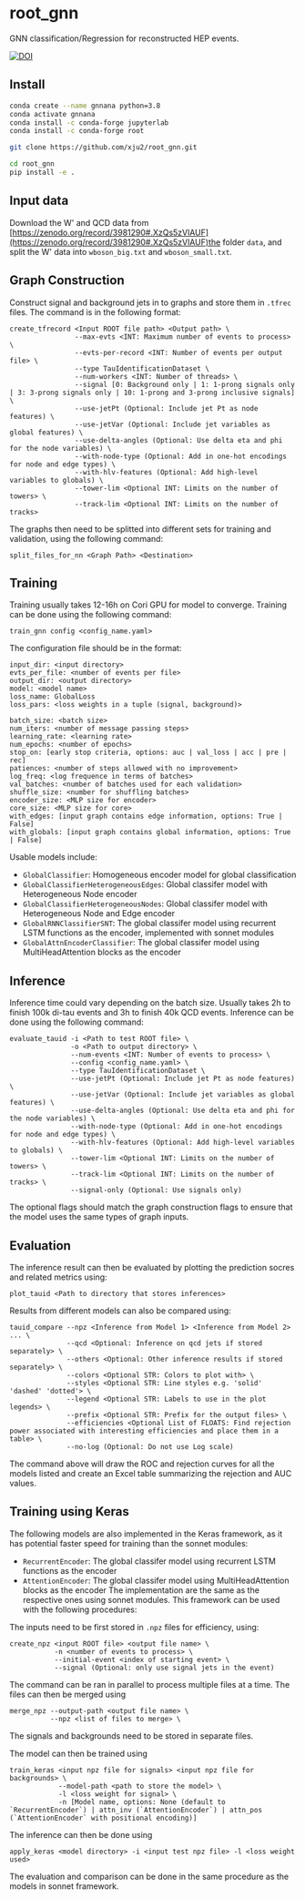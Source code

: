 # root_gnn
GNN classification/Regression for reconstructed HEP events. 

[![DOI](https://zenodo.org/badge/173806807.svg)](https://zenodo.org/badge/latestdoi/173806807)

## Install
```bash
conda create --name gnnana python=3.8
conda activate gnnana
conda install -c conda-forge jupyterlab
conda install -c conda-forge root

git clone https://github.com/xju2/root_gnn.git

cd root_gnn
pip install -e .
```

## Input data
Download the W' and QCD data from [https://zenodo.org/record/3981290#.XzQs5zVlAUF](https://zenodo.org/record/3981290#.XzQs5zVlAUF)the folder `data`, and split the W' data into `wboson_big.txt` and `wboson_small.txt`.

## Graph Construction
Construct signal and background jets in to graphs and store them in `.tfrec` files. The command is in the following format:
```
create_tfrecord <Input ROOT file path> <Output path> \
                --max-evts <INT: Maximum number of events to process> \
                --evts-per-record <INT: Number of events per output file> \
                --type TauIdentificationDataset \
                --num-workers <INT: Number of threads> \
                --signal [0: Background only | 1: 1-prong signals only | 3: 3-prong signals only | 10: 1-prong and 3-prong inclusive signals] \
                --use-jetPt (Optional: Include jet Pt as node features) \
                --use-jetVar (Optional: Include jet variables as global features) \
                --use-delta-angles (Optional: Use delta eta and phi for the node variables) \
                --with-node-type (Optional: Add in one-hot encodings for node and edge types) \
                --with-hlv-features (Optional: Add high-level variables to globals) \
                --tower-lim <Optional INT: Limits on the number of towers> \
                --track-lim <Optional INT: Limits on the number of tracks>
```

The graphs then need to be splitted into different sets for training and validation, using the following command:

```
split_files_for_nn <Graph Path> <Destination>
```

## Training
Training usually takes 12-16h on Cori GPU for model to converge. Training can be done using the following command:
```
train_gnn config <config_name.yaml>
```
The configuration file should be in the format:
```
input_dir: <input directory>
evts_per_file: <number of events per file>
output_dir: <output directory>
model: <model name>
loss_name: GlobalLoss
loss_pars: <loss weights in a tuple (signal, background)>

batch_size: <batch size>
num_iters: <number of message passing steps>
learning_rate: <learning rate>
num_epochs: <number of epochs>
stop_on: [early stop criteria, options: auc | val_loss | acc | pre | rec]
patiences: <number of steps allowed with no improvement>
log_freq: <log frequence in terms of batches>
val_batches: <number of batches used for each validation>
shuffle_size: <number for shuffling batches>
encoder_size: <MLP size for encoder>
core_size: <MLP size for core>
with_edges: [input graph contains edge information, options: True | False]
with_globals: [input graph contains global information, options: True | False]
```
Usable models include:
* `GlobalClassifier`: Homogeneous encoder model for global classification
* `GlobalClassifierHeterogeneousEdges`: Global classifer model with Heterogeneous Node encoder
* `GlobalClassifierHeterogeneousNodes`: Global classifer model with Heterogeneous Node and Edge encoder
* `GlobalRNNClassifierSNT`: The global classifer model using recurrent LSTM functions as the encoder, implemented with sonnet modules
* `GlobalAttnEncoderClassifier`: The global classifer model using MultiHeadAttention blocks as the encoder


## Inference
Inference time could vary depending on the batch size. Usually takes
2h to finish 100k di-tau events and 3h to finish 40k QCD events. Inference can be done using the following command:
```
evaluate_tauid -i <Path to test ROOT file> \
               -o <Path to output directory> \
               --num-events <INT: Number of events to process> \
               --config <config_name.yaml> \
               --type TauIdentificationDataset \
               --use-jetPt (Optional: Include jet Pt as node features) \
               --use-jetVar (Optional: Include jet variables as global features) \
               --use-delta-angles (Optional: Use delta eta and phi for the node variables) \
               --with-node-type (Optional: Add in one-hot encodings for node and edge types) \
               --with-hlv-features (Optional: Add high-level variables to globals) \
               --tower-lim <Optional INT: Limits on the number of towers> \
               --track-lim <Optional INT: Limits on the number of tracks> \
               --signal-only (Optional: Use signals only)
```

The optional flags should match the graph construction flags to ensure that the model uses the same types of graph inputs.


## Evaluation
The inference result can then be evaluated by plotting the prediction socres and related metrics using:
```
plot_tauid <Path to directory that stores inferences>
```
Results from different models can also be compared using:
```
tauid_compare --npz <Inference from Model 1> <Inference from Model 2> ... \
              --qcd <Optional: Inference on qcd jets if stored separately> \
              --others <Optional: Other inference results if stored separately> \
              --colors <Optional STR: Colors to plot with> \
              --styles <Optional STR: Line styles e.g. 'solid' 'dashed' 'dotted'> \
              --legend <Optional STR: Labels to use in the plot legends> \
              --prefix <Optional STR: Prefix for the output files> \
              --efficiencies <Optional List of FLOATS: Find rejection power associated with interesting efficiencies and place them in a table> \
              --no-log (Optional: Do not use Log scale)
```
The command above will draw the ROC and rejection curves for all the models listed and create an Excel table summarizing the rejection and AUC values.


## Training using Keras
The following models are also implemented in the Keras framework, as it has potential faster speed for training than the sonnet modules:
* `RecurrentEncoder`: The global classifer model using recurrent LSTM functions as the encoder
* `AttentionEncoder`: The global classifer model using MultiHeadAttention blocks as the encoder
The implementation are the same as the respective ones using sonnet modules. This framework can be used with the following procedures:

The inputs need to be first stored in `.npz` files for efficiency, using:
```
create_npz <input ROOT file> <output file name> \
           -n <number of events to process> \
           --initial-event <index of starting event> \
           --signal (Optional: only use signal jets in the event)
```
The command can be ran in parallel to process multiple files at a time. The files can then be merged using
```
merge_npz --output-path <output file name> \
          --npz <list of files to merge> \
```
The signals and backgrounds need to be stored in separate files.

The model can then be trained using 
```
train_keras <input npz file for signals> <input npz file for backgrounds> \
            --model-path <path to store the model> \
            -l <loss weight for signal> \
            -n [Model name, options: None (default to `RecurrentEncoder`) | attn_inv (`AttentionEncoder`) | attn_pos (`AttentionEncoder` with positional encoding)]
```

The inference can then be done using
```
apply_keras <model directory> -i <input test npz file> -l <loss weight used>
```

The evaluation and comparison can be done in the same procedure as the models in sonnet framework.
